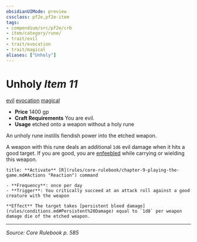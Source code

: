 ```yaml
---
obsidianUIMode: preview
cssclass: pf2e,pf2e-item
tags:
- compendium/src/pf2e/crb
- item/category/rune/
- trait/evil
- trait/evocation
- trait/magical
aliases: ["Unholy"]
---
```

# Unholy *Item 11*  
[evil](evil.md "Evil Alignment Trait")  [evocation](evocation.md "Evocation School Trait")  [magical](magical.md "Magical Item Trait")  

- **Price** 1400 gp
- **Craft Requirements** You are evil.
- **Usage** etched onto a weapon without a holy rune

An unholy rune instills fiendish power into the etched weapon.

A weapon with this rune deals an additional `1d6` evil damage when it hits a good target. If you are good, you are [enfeebled](conditions.md#Enfeebled) while carrying or wielding this weapon.

```ad-embed-ability
title: **Activate** [R](rules/core-rulebook/chapter-9-playing-the-game.md#Actions "Reaction") command

- **Frequency**: once per day
- **Trigger**: You critically succeed at an attack roll against a good creature with the weapon

**Effect** The target takes [persistent bleed damage](rules/conditions.md#Persistent%20Damage) equal to `1d8` per weapon damage die of the etched weapon.
```


---
*Source: Core Rulebook p. 585*